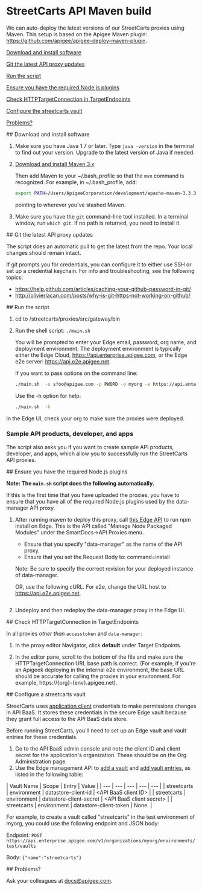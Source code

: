# StreetCarts API Maven build

We can auto-deploy the latest versions of our StreetCarts proxies using Maven. This setup is based on the Apigee Maven plugin: https://github.com/apigee/apigee-deploy-maven-plugin.

[Download and install software](#download)

[Git the latest API proxy updates](#updates)

[Run the script](#runscript)

[Ensure you have the required Node.js plugins](#plugins)

[Check HTTPTargetConnection in TargetEndpoints](#httptargetconnection)

[Configure the streetcarts vault](#vault)

[Problems?](#problems)

<a name="download" />
## Download and install software

1. Make sure you have Java 1.7 or later. Type ```java -version``` in the terminal to find out your version. Upgrade to the latest version of Java if needed.
2. [Download and install Maven 3.x](http://maven.apache.org/download.cgi)
   
   Then add Maven to your ~/.bash_profile so that the ```mvn``` command is recognized. For example, in ~/.bash_profile, add: 
   
   ```bash
   export PATH=/Users/ApigeeCorporation/development/apache-maven-3.3.3/bin:$PATH
   ```

   pointing to wherever you've stashed Maven.

3. Make sure you have the ```git``` command-line tool installed. In a terminal window, run ```which git```. If no path is returned, you need to install it.

<a name="updates" />
## Git the latest API proxy updates

The script does an automatic pull to get the latest from the repo. Your local changes should remain intact.

If git prompts you for credentials, you can configure it to either use SSH or set up a credential keychain. For info and troubleshooting, see the following topics:

* https://help.github.com/articles/caching-your-github-password-in-git/
* http://olivierlacan.com/posts/why-is-git-https-not-working-on-github/

<a name="runscript" />
## Run the script

1. cd to /streetcarts/proxies/src/gateway/bin

2. Run the shell script: ```./main.sh```

   You will be prompted to enter your Edge email, password, org name, and deployment environment. The deployment environment is typically either the Edge Cloud, https://api.enterprise.apigee.com, or the Edge e2e server: https://api.e2e.apigee.net. 

   If you want to pass options on the command line:

   ```bash
   ./main.sh  -u sfoo@apigee.com -p PWORD -o myorg -e https://api.enterprise.apigee.com
   ```

   Use the -h option for help:

   ```bash
   ./main.sh  -h
   ```

In the Edge UI, check your org to make sure the proxies were deployed.

### Sample API products, developer, and apps

The script also asks you if you want to create sample API products, developer, and apps, which allow you to successfully run the StreetCarts API proxies. 

<a name="plugins" />
## Ensure you have the required Node.js plugins

**Note: The ```main.sh``` script does the following automatically.**

If this is the first time that you have uploaded the proxies, you have to ensure that you have all of the required Node.js plugins used by the data-manager API proxy.

1. After running maven to deploy this proxy, call [this Edge API](http://apigee.com/docs/management/apis/post/organizations/%7Borg_name%7D/apis/%7Bapi_name%7D/revisions/%7Brevision_num%7D/npm-0) to run npm install on Edge. This is the API called "Manage Node Packaged Modules" under the SmartDocs->API Proxies menu. 

   - Ensure that you specify "data-manager" as the name of the API proxy.
   - Ensure that you set the Request Body to: command=install   

   Note: Be sure to specify the correct revision for your deployed instance of data-manager.

   OR, use the following cURL. For e2e, change the URL host to https://api.e2e.apigee.net.

   ```curl -X POST --header "Content-Type: application/x-www-form-urlencoded" -u {you@apigee.com} -d "command=install" "https://api.enterprise.apigee.com/v1/organizations/{org}/apis/data-manager/revisions/{version_num}/npm"
   ```

2. Undeploy and then redeploy the data-manager proxy in the Edge UI. 

<a name="httptargetconnection" />
## Check HTTPTargetConnection in TargetEndpoints

In all proxies *other than* ```accesstoken``` and ```data-manager```:

1. In the proxy editor Navigator, click **default** under Target Endpoints.

2. In the editor pane, scroll to the bottom of the file and make sure the HTTPTargetConnection URL base path is correct. (For example, if you're an Apigeek deploying in the internal e2e environment, the base URL should be accurate for calling the proxies in your environment. For example, https://{org}-{env}.apigee.net). 

<a name="vault" />
## Configure a streetcarts vault

StreetCarts uses [application client](http://docs.apigee.com/app-services/content/user-authentication-types#adminauthenticationlevels) credentials to make permissions changes in API BaaS. It stores these credentials in the secure Edge vault because they grant full access to the API BaaS data store.

Before running StreetCarts, you'll need to set up an Edge vault and vault entries for these credentials.

1. Go to the API BaaS admin console and note the client ID and client secret for the application's organization. These should be on the Org Administration page.
2. Use the Edge management API to [add a vault](http://docs.apigee.com/management/apis/post/organizations/%7Borg_name%7D/environments/%7Benv_name%7D/vaults) and [add vault entries](http://docs.apigee.com/management/apis/post/organizations/%7Borg_name%7D/environments/%7Benv_name%7D/vaults/%7Bvault_name_in_env%7D/entries), as listed in the following table:

 | Vault Name | Scope | Entry | Value |
 | --- | --- | --- | --- | --- |
 | streetcarts | environment | datastore-client-id | \<API BaaS client ID> |
 | streetcarts | environment | datastore-client-secret | \<API BaaS client secret> |
 | streetcarts | environment | datastore-client-token | None. |
 
 For example, to create a vault called "streetcarts" in the test environment of myorg, you could use the following endpoint and JSON body:
 
 Endpoint: `POST https://api.enterprise.apigee.com/v1/organizations/myorg/environments/test/vaults`
 
 
 Body: `{"name":"streetcarts"}`

<a name="problems" />
## Problems?

Ask your colleagues at docs@apigee.com.


